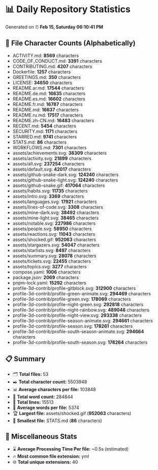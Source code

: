# 📊 Daily Repository Statistics
Generated on ⏰ **Feb 15, Saturday 06:10:41 PM**

## 📂 File Character Counts (Alphabetically)
- ACTIVITY.md: **8569** characters
- CODE_OF_CONDUCT.md: **3391** characters
- CONTRIBUTING.md: **4207** characters
- Dockerfile: **1257** characters
- GREETINGS.md: **350** characters
- LICENSE: **34650** characters
- README.ar.md: **17544** characters
- README.de.md: **16635** characters
- README.es.md: **16602** characters
- README.fr.md: **16787** characters
- README.md: **16637** characters
- README.ru.md: **17517** characters
- README.zh-CN.md: **16483** characters
- RECENT.md: **5454** characters
- SECURITY.md: **1171** characters
- STARRED.md: **9741** characters
- STATS.md: **86** characters
- WORKFLOWS.md: **7301** characters
- assets/achievements.svg: **38309** characters
- assets/activity.svg: **21899** characters
- assets/all.svg: **237254** characters
- assets/default.svg: **42017** characters
- assets/github-snake-dark.svg: **124240** characters
- assets/github-snake-light.svg: **124240** characters
- assets/github-snake.gif: **417064** characters
- assets/habits.svg: **11735** characters
- assets/intro.svg: **3369** characters
- assets/languages.svg: **17921** characters
- assets/lines-of-code.svg: **3308** characters
- assets/mine-dark.svg: **38492** characters
- assets/mine-light.svg: **38465** characters
- assets/notable.svg: **227986** characters
- assets/people.svg: **58950** characters
- assets/reactions.svg: **11043** characters
- assets/shocked.gif: **952063** characters
- assets/stargazers.svg: **54047** characters
- assets/starlists.svg: **8497** characters
- assets/summary.svg: **28078** characters
- assets/tickets.svg: **22455** characters
- assets/topics.svg: **3277** characters
- compose.yaml: **1006** characters
- package.json: **2069** characters
- pnpm-lock.yaml: **15292** characters
- profile-3d-contrib/profile-gitblock.svg: **312900** characters
- profile-3d-contrib/profile-green-animate.svg: **294469** characters
- profile-3d-contrib/profile-green.svg: **178069** characters
- profile-3d-contrib/profile-night-green.svg: **292818** characters
- profile-3d-contrib/profile-night-rainbow.svg: **489046** characters
- profile-3d-contrib/profile-night-view.svg: **293338** characters
- profile-3d-contrib/profile-season-animate.svg: **294661** characters
- profile-3d-contrib/profile-season.svg: **178261** characters
- profile-3d-contrib/profile-south-season-animate.svg: **294664** characters
- profile-3d-contrib/profile-south-season.svg: **178264** characters

## 📋 Summary
- 🗂️ **Total files:** 53
- ✒️ **Total character count:** 5503948
- 📊 **Average characters per file:** 103848
- 📝 **Total word count:** 284844
- 🧾 **Total lines:** 15513
- 📐 **Average words per file:** 5374
- 🏆 **Largest file:** assets/shocked.gif (**952063** characters)
- 🥉 **Smallest file:** STATS.md (**86** characters)

## 🌟 Miscellaneous Stats
- ⌛ **Average Processing Time Per file:** ~0.5s (estimated)
- 🔥 **Most common file extension:** yml
- 🌐 **Total unique extensions:** 40
